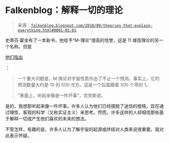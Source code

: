 <!--yml

类别：未分类

日期：2024-05-12 21:21:59

-->

# Falkenblog：解释一切的理论

> 来源：[`falkenblog.blogspot.com/2010/09/theories-that-explain-everything.html#0001-01-01`](http://falkenblog.blogspot.com/2010/09/theories-that-explain-everything.html#0001-01-01)

史蒂芬·霍金有了一本新书，他给予“M-理论”很高的信誉，这是 11 维弦理论的另一个名称。但是

[他们指出](http://cosmiclog.msnbc.msn.com/_news/2010/09/03/5040535-is-the-grand-design-within-our-grasp)

：

> 一个重大问题是，M 理论对宇宙性质作出了不止一个预测。事实上，它的预测数量大约是 10 的 500 次方。这是一个后面跟着 500 个零的 1。
> 
> "表面上，听起来像是一件坏事"，克劳斯说。

是的，我想那听起来像一件坏事。许多人认为他们已经摆脱了迷信的桎梏，现在通过理性、客观的科学（又称实证主义）来思考。然而，许多这样的人却相信那些基于解释一切或产生他们喜欢的未来的想法。

不管怎样，有趣的是，许多人认为了解宇宙的起源或终结对人类来说很重要。我对此表示怀疑。
